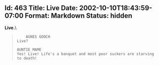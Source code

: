 Id: 463
Title: Live
Date: 2002-10-10T18:43:59-07:00
Format: Markdown
Status: hidden
--------------
**Live.**\

>         AGNES GOOCH
>     Live?
>
>     AUNTIE MAME
>     Yes! Live! Life's a banquet and most poor suckers are starving to death!
